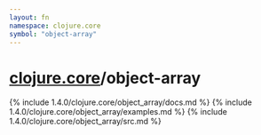 ```yaml
---
layout: fn
namespace: clojure.core
symbol: "object-array"
---
```


# [clojure.core](../)/object-array

{% include 1.4.0/clojure.core/object_array/docs.md %}
{% include 1.4.0/clojure.core/object_array/examples.md %}
{% include 1.4.0/clojure.core/object_array/src.md %}

